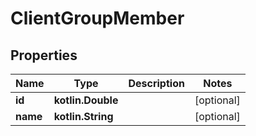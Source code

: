 
# ClientGroupMember

## Properties
Name | Type | Description | Notes
------------ | ------------- | ------------- | -------------
**id** | **kotlin.Double** |  |  [optional]
**name** | **kotlin.String** |  |  [optional]



